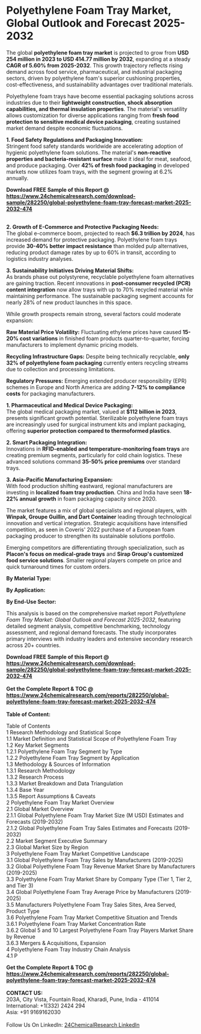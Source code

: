 <h1>Polyethylene Foam Tray Market, Global Outlook and Forecast 2025-2032</h1><p>The global <strong>polyethylene foam tray market</strong> is projected to grow from <strong>USD 254 million in 2023 to USD 414.77 million by 2032</strong>, expanding at a steady <strong>CAGR of 5.60% from 2025-2032</strong>. This growth trajectory reflects rising demand across food service, pharmaceutical, and industrial packaging sectors, driven by polyethylene foam's superior cushioning properties, cost-effectiveness, and sustainability advantages over traditional materials.</p><p>Polyethylene foam trays have become essential packaging solutions across industries due to their <strong>lightweight construction, shock absorption capabilities, and thermal insulation properties</strong>. The material's versatility allows customization for diverse applications ranging from <strong>fresh food protection to sensitive medical device packaging</strong>, creating sustained market demand despite economic fluctuations.</p><p><strong>1. Food Safety Regulations and Packaging Innovation:</strong><br>
Stringent food safety standards worldwide are accelerating adoption of hygienic polyethylene foam solutions. The material's <strong>non-reactive properties and bacteria-resistant surface</strong> make it ideal for meat, seafood, and produce packaging. Over <strong>42% of fresh food packaging</strong> in developed markets now utilizes foam trays, with the segment growing at 6.2% annually.</p><div><b>Download FREE Sample of this Report @ 
            <a href="https://www.24chemicalresearch.com/download-sample/282250/global-polyethylene-foam-tray-forecast-market-2025-2032-474">
            https://www.24chemicalresearch.com/download-sample/282250/global-polyethylene-foam-tray-forecast-market-2025-2032-474</a></b></div><br><p><strong>2. Growth of E-Commerce and Protective Packaging Needs:</strong><br>
The global e-commerce boom, projected to reach <strong>$6.3 trillion by 2024</strong>, has increased demand for protective packaging. Polyethylene foam trays provide <strong>30-40% better impact resistance</strong> than molded pulp alternatives, reducing product damage rates by up to 60% in transit, according to logistics industry analyses.</p><p><strong>3. Sustainability Initiatives Driving Material Shifts:</strong><br>
As brands phase out polystyrene, recyclable polyethylene foam alternatives are gaining traction. Recent innovations in <strong>post-consumer recycled (PCR) content integration</strong> now allow trays with up to 70% recycled material while maintaining performance. The sustainable packaging segment accounts for nearly 28% of new product launches in this space.</p><p>While growth prospects remain strong, several factors could moderate expansion:</p><p><strong>Raw Material Price Volatility:</strong> Fluctuating ethylene prices have caused <strong>15-20% cost variations</strong> in finished foam products quarter-to-quarter, forcing manufacturers to implement dynamic pricing models.</p><p><strong>Recycling Infrastructure Gaps:</strong> Despite being technically recyclable, <strong>only 32% of polyethylene foam packaging</strong> currently enters recycling streams due to collection and processing limitations.</p><p><strong>Regulatory Pressures:</strong> Emerging extended producer responsibility (EPR) schemes in Europe and North America are adding <strong>7-12% to compliance costs</strong> for packaging manufacturers.</p><p><strong>1. Pharmaceutical and Medical Device Packaging:</strong><br>
The global medical packaging market, valued at <strong>$112 billion in 2023</strong>, presents significant growth potential. Sterilizable polyethylene foam trays are increasingly used for surgical instrument kits and implant packaging, offering <strong>superior protection compared to thermoformed plastics</strong>.</p><p><strong>2. Smart Packaging Integration:</strong><br>
Innovations in <strong>RFID-enabled and temperature-monitoring foam trays</strong> are creating premium segments, particularly for cold chain logistics. These advanced solutions command <strong>35-50% price premiums</strong> over standard trays.</p><p><strong>3. Asia-Pacific Manufacturing Expansion:</strong><br>
With food production shifting eastward, regional manufacturers are investing in <strong>localized foam tray production</strong>. China and India have seen <strong>18-22% annual growth</strong> in foam packaging capacity since 2020.</p><p>The market features a mix of global specialists and regional players, with <strong>Winpak, Groupe Guillin, and Dart Container</strong> leading through technological innovation and vertical integration. Strategic acquisitions have intensified competition, as seen in Coveris' 2022 purchase of a European foam packaging producer to strengthen its sustainable solutions portfolio.</p><p>Emerging competitors are differentiating through specialization, such as <strong>Placon's focus on medical-grade trays</strong> and <strong>Sirap Group's customized food service solutions</strong>. Smaller regional players compete on price and quick turnaround times for custom orders.</p><p><strong>By Material Type:</strong></p><p><strong>By Application:</strong></p><p><strong>By End-Use Sector:</strong></p><p>This analysis is based on the comprehensive market report <em>Polyethylene Foam Tray Market: Global Outlook and Forecast 2025-2032</em>, featuring detailed segment analysis, competitive benchmarking, technology assessment, and regional demand forecasts. The study incorporates primary interviews with industry leaders and extensive secondary research across 20+ countries.</p><div><b>Download FREE Sample of this Report @ 
            <a href="https://www.24chemicalresearch.com/download-sample/282250/global-polyethylene-foam-tray-forecast-market-2025-2032-474">
            https://www.24chemicalresearch.com/download-sample/282250/global-polyethylene-foam-tray-forecast-market-2025-2032-474</a></b></div><br><div><b>Get the Complete Report & TOC @ 
            <a href="https://www.24chemicalresearch.com/reports/282250/global-polyethylene-foam-tray-forecast-market-2025-2032-474">
            https://www.24chemicalresearch.com/reports/282250/global-polyethylene-foam-tray-forecast-market-2025-2032-474</a></b></div><br>
            <b>Table of Content:</b><p>Table of Contents<br />
1 Research Methodology and Statistical Scope<br />
1.1 Market Definition and Statistical Scope of Polyethylene Foam Tray<br />
1.2 Key Market Segments<br />
1.2.1 Polyethylene Foam Tray Segment by Type<br />
1.2.2 Polyethylene Foam Tray Segment by Application<br />
1.3 Methodology & Sources of Information<br />
1.3.1 Research Methodology<br />
1.3.2 Research Process<br />
1.3.3 Market Breakdown and Data Triangulation<br />
1.3.4 Base Year<br />
1.3.5 Report Assumptions & Caveats<br />
2 Polyethylene Foam Tray Market Overview<br />
2.1 Global Market Overview<br />
2.1.1 Global Polyethylene Foam Tray Market Size (M USD) Estimates and Forecasts (2019-2032)<br />
2.1.2 Global Polyethylene Foam Tray Sales Estimates and Forecasts (2019-2032)<br />
2.2 Market Segment Executive Summary<br />
2.3 Global Market Size by Region<br />
3 Polyethylene Foam Tray Market Competitive Landscape<br />
3.1 Global Polyethylene Foam Tray Sales by Manufacturers (2019-2025)<br />
3.2 Global Polyethylene Foam Tray Revenue Market Share by Manufacturers (2019-2025)<br />
3.3 Polyethylene Foam Tray Market Share by Company Type (Tier 1, Tier 2, and Tier 3)<br />
3.4 Global Polyethylene Foam Tray Average Price by Manufacturers (2019-2025)<br />
3.5 Manufacturers Polyethylene Foam Tray Sales Sites, Area Served, Product Type<br />
3.6 Polyethylene Foam Tray Market Competitive Situation and Trends<br />
3.6.1 Polyethylene Foam Tray Market Concentration Rate<br />
3.6.2 Global 5 and 10 Largest Polyethylene Foam Tray Players Market Share by Revenue<br />
3.6.3 Mergers & Acquisitions, Expansion<br />
4 Polyethylene Foam Tray Industry Chain Analysis<br />
4.1 P</p><div><b>Get the Complete Report & TOC @ 
            <a href="https://www.24chemicalresearch.com/reports/282250/global-polyethylene-foam-tray-forecast-market-2025-2032-474">
            https://www.24chemicalresearch.com/reports/282250/global-polyethylene-foam-tray-forecast-market-2025-2032-474</a></b></div><br><b>CONTACT US:</b><br>
            203A, City Vista, Fountain Road, Kharadi, Pune, India - 411014<br>
            International: +1(332) 2424 294<br>
            Asia: +91 9169162030 <br><br>
            Follow Us On LinkedIn: <a href="https://www.linkedin.com/company/24chemicalresearch/">24ChemicalResearch LinkedIn</a>